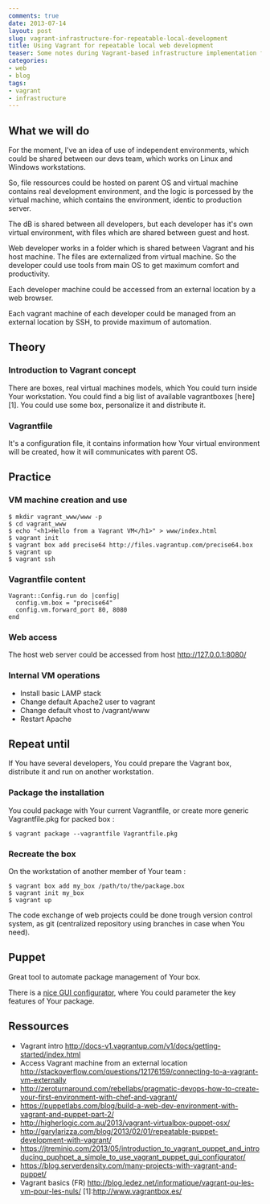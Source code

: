 ```yaml
--- 
comments: true 
date: 2013-07-14
layout: post 
slug: vagrant-infrastructure-for-repeatable-local-development
title: Using Vagrant for repeatable local web development
teaser: Some notes during Vagrant-based infrastructure implementation for LAMP development.
categories: 
- web
- blog
tags: 
- vagrant
- infrastructure
---
```


## What we will do

For the moment, I've an idea of use of independent environments, which could be shared between our devs team, which works on Linux and Windows workstations.

So, file ressources could be hosted on parent OS and virtual machine contains real development environment, and the logic is porcessed by the virtual machine, which contains the environment, identic to production server.

The dB is shared between all developers, but each developer has it's own virtual environment, with files which are shared between guest and host.

Web developer works in a folder which is shared between Vagrant and his host machine. The files are externalized from virtual machine. So the developer could use tools from main OS to get maximum comfort and productivity.

Each developer machine could be accessed from an external location by a web browser.

Each vagrant machine of each developer could be managed from an external location by SSH, to provide maximum of automation.

## Theory

### Introduction to Vagrant concept

There are boxes, real virtual machines models, which You could turn inside Your workstation. You could find a big list of available vagrantboxes [here][1]. You could use some box, personalize it and distribute it.

### Vagrantfile

It's a configuration file, it contains information how Your virtual environment will be created, how it will communicates with parent OS.

## Practice

### VM machine creation and use

    $ mkdir vagrant_www/www -p
    $ cd vagrant_www
    $ echo "<h1>Hello from a Vagrant VM</h1>" > www/index.html
    $ vagrant init
    $ vagrant box add precise64 http://files.vagrantup.com/precise64.box
    $ vagrant up
    $ vagrant ssh

### Vagrantfile content

    Vagrant::Config.run do |config|
      config.vm.box = "precise64"
      config.vm.forward_port 80, 8080
    end

### Web access

The host web server could be accessed from host http://127.0.0.1:8080/

### Internal VM operations
* Install basic LAMP stack
* Change default Apache2 user to vagrant
* Change default vhost to /vagrant/www
* Restart Apache

## Repeat until

If You have several developers, You could prepare the Vagrant box, distribute it and run on another workstation.

### Package the installation

You could package with Your current Vagrantfile, or create more generic Vagrantfile.pkg for packed box :

    $ vagrant package --vagrantfile Vagrantfile.pkg

### Recreate the box

On the workstation of another member of Your team :

    $ vagrant box add my_box /path/to/the/package.box
    $ vagrant init my_box
    $ vagrant up

The code exchange of web projects could be done trough version control system, as git (centralized repository using branches in case when You need).

## Puppet

Great tool to automate package management of Your box.

There is a [nice GUI configurator](https://puphpet.com/), where You could parameter the key features of Your package.

## Ressources
* Vagrant intro http://docs-v1.vagrantup.com/v1/docs/getting-started/index.html
* Access Vagrant machine from an external location http://stackoverflow.com/questions/12176159/connecting-to-a-vagrant-vm-externally
* http://zeroturnaround.com/rebellabs/pragmatic-devops-how-to-create-your-first-environment-with-chef-and-vagrant/
* https://puppetlabs.com/blog/build-a-web-dev-environment-with-vagrant-and-puppet-part-2/
* http://higherlogic.com.au/2013/vagrant-virtualbox-puppet-osx/
* http://garylarizza.com/blog/2013/02/01/repeatable-puppet-development-with-vagrant/
* https://jtreminio.com/2013/05/introduction_to_vagrant_puppet_and_introducing_puphpet_a_simple_to_use_vagrant_puppet_gui_configurator/
* https://blog.serverdensity.com/many-projects-with-vagrant-and-puppet/
* Vagrant basics (FR) http://blog.ledez.net/informatique/vagrant-ou-les-vm-pour-les-nuls/ 
[1]:http://www.vagrantbox.es/
